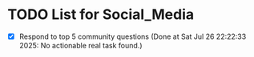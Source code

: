 # TODO List for Social_Media

- [x] Respond to top 5 community questions  (Done at Sat Jul 26 22:22:33 2025: No actionable real task found.)
